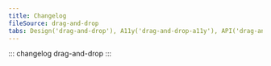 ```yaml
---
title: Changelog
fileSource: drag-and-drop
tabs: Design('drag-and-drop'), A11y('drag-and-drop-a11y'), API('drag-and-drop-api'), Example('drag-and-drop-code'), Changelog('drag-and-drop-changelog')
---
```


::: changelog drag-and-drop :::
